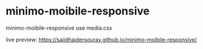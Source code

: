# minimo-moibile-responsive
minimo-moibile-responsive use media.css

live preview:
https://sajidhaidersourav.github.io/minimo-moibile-responsive/
